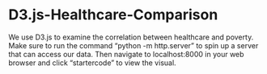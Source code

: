 # D3.js-Healthcare-Comparison
We use D3.js to examine the correlation between healthcare and poverty. Make sure to run the command “python -m http.server” to spin up a server that can access our data. Then navigate to localhost:8000 in your web browser and click “startercode” to view the visual.

